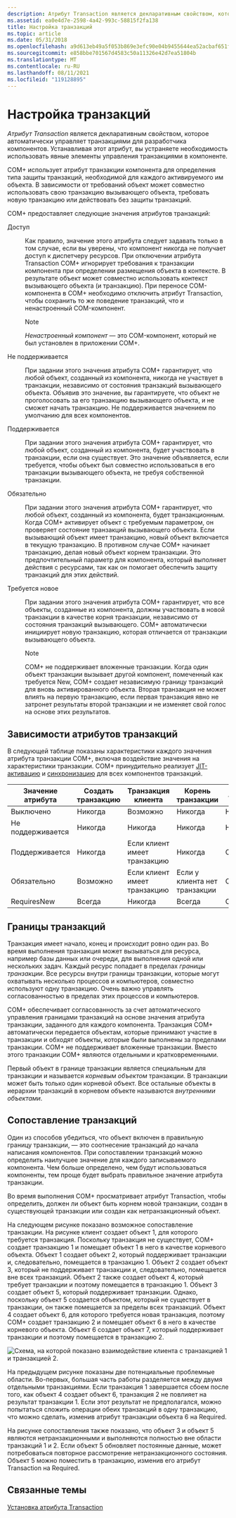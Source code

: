 ```yaml
---
description: Атрибут Transaction является декларативным свойством, которое автоматически управляет транзакциями для разработчика компонентов. Устанавливая этот атрибут, вы устраняете необходимость использовать явные элементы управления транзакциями в компоненте.
ms.assetid: ea0e4d7e-2598-4a42-993c-58815f2fa138
title: Настройка транзакций
ms.topic: article
ms.date: 05/31/2018
ms.openlocfilehash: a9d613eb49a5f053b869e3efc90e04b9455644ea52acbaf651f33b00909e6e35
ms.sourcegitcommit: e858bbe701567d4583c50a11326e42d7ea51804b
ms.translationtype: MT
ms.contentlocale: ru-RU
ms.lasthandoff: 08/11/2021
ms.locfileid: "119128895"
---
```

# <a name="configuring-transactions"></a>Настройка транзакций

*Атрибут Transaction* является декларативным свойством, которое автоматически управляет транзакциями для разработчика компонентов. Устанавливая этот атрибут, вы устраняете необходимость использовать явные элементы управления транзакциями в компоненте.

COM+ использует атрибут транзакции компонента для определения типа защиты транзакций, необходимой для каждого активируемого им объекта. В зависимости от требований объект может совместно использовать свою транзакцию вызывающего объекта, требовать новую транзакцию или действовать без защиты транзакций.

COM+ предоставляет следующие значения атрибутов транзакций:

<dl> <dt>

<span id="Disabled"></span><span id="disabled"></span><span id="DISABLED"></span>Доступ
</dt> <dd>

Как правило, значение этого атрибута следует задавать только в том случае, если вы уверены, что компонент никогда не получает доступ к диспетчеру ресурсов. При отключении атрибута Transaction COM+ игнорирует требования к транзакции компонента при определении размещения объекта в контексте. В результате объект может совместно использовать контекст вызывающего объекта (и транзакцию). При переносе COM-компонента в COM+ необходимо отключить атрибут Transaction, чтобы сохранить то же поведение транзакций, что и ненастроенный COM-компонент.

> [!Note]  
> *Ненастроенный компонент* — это COM-компонент, который не был установлен в приложении COM+.

 

</dd> <dt>

<span id="Not_Supported"></span><span id="not_supported"></span><span id="NOT_SUPPORTED"></span>Не поддерживается
</dt> <dd>

При задании этого значения атрибута COM+ гарантирует, что любой объект, созданный из компонента, никогда не участвует в транзакции, независимо от состояния транзакций вызывающего объекта. Объявив это значение, вы гарантируете, что объект не проголосовать за его транзакцию вызывающего объекта, и не сможет начать транзакцию. Не поддерживается значением по умолчанию для всех компонентов.

</dd> <dt>

<span id="Supported"></span><span id="supported"></span><span id="SUPPORTED"></span>Поддерживается
</dt> <dd>

При задании этого значения атрибута COM+ гарантирует, что любой объект, созданный из компонента, будет участвовать в транзакции, если она существует. Это значение объявляется, если требуется, чтобы объект был совместно использоваться в его транзакции вызывающего объекта, не требуя собственной транзакции.

</dd> <dt>

<span id="Required"></span><span id="required"></span><span id="REQUIRED"></span>Обязательно
</dt> <dd>

При задании этого значения атрибута COM+ гарантирует, что любой объект, созданный из компонента, будет транзакционным. Когда COM+ активирует объект с требуемым параметром, он проверяет состояние транзакций вызывающего объекта. Если вызывающий объект имеет транзакцию, новый объект включается в текущую транзакцию. В противном случае COM+ начинает транзакцию, делая новый объект корнем транзакции. Это предпочтительный параметр для компонента, который выполняет действия с ресурсами, так как он помогает обеспечить защиту транзакций для этих действий.

</dd> <dt>

<span id="Requires_New"></span><span id="requires_new"></span><span id="REQUIRES_NEW"></span>Требуется новое
</dt> <dd>

При задании этого значения атрибута COM+ гарантирует, что все объекты, созданные из компонента, должны участвовать в новой транзакции в качестве корня транзакции, независимо от состояния транзакций вызывающего. COM+ автоматически инициирует новую транзакцию, которая отличается от транзакции вызывающего объекта.

> [!Note]  
> COM+ не поддерживает вложенные транзакции. Когда один объект транзакции вызывает другой компонент, помеченный как требуется New, COM+ создает независимую границу транзакций для вновь активированного объекта. Вторая транзакция не может влиять на первую транзакцию, если первая транзакция явно не затронет результаты второй транзакции и не изменяет свой голос на основе этих результатов.

 

</dd> </dl>

## <a name="transaction-attribute-dependencies"></a>Зависимости атрибутов транзакций

В следующей таблице показаны характеристики каждого значения атрибута транзакции COM+, включая воздействие значения на характеристики транзакции. COM+ принудительно реализует [JIT-активацию](com--just-in-time-activation.md) и [синхронизацию](com--synchronization.md) для всех компонентов транзакций.



| Значение атрибута          | Создать транзакцию   | Транзакция клиента                 | Корень транзакции                        | JIT-активация      | Синхронизация     |
|--------------------------|-------------------|--------------------------------------|-----------------------------------------|---------------------|---------------------|
| Выключено<br/>      | Никогда<br/>  | Возможно<br/>                     | Никогда<br/>                        | Необязательный<br/> | Необязательный<br/> |
| Не поддерживается<br/> | Никогда<br/>  | Никогда<br/>                     | Никогда<br/>                        | Необязательный<br/> | Необязательный<br/> |
| Поддерживается<br/>     | Никогда<br/>  | Если клиент имеет транзакцию<br/> | Никогда<br/>                        | Обязательно<br/> | Обязательно<br/> |
| Обязательно<br/>      | Возможно<br/>  | Если клиент имеет транзакцию<br/> | Если у клиента нет транзакции<br/> | Обязательно<br/> | Обязательно<br/> |
| RequiresNew<br/>  | Всегда<br/> | Никогда<br/>                     | Всегда<br/>                       | Обязательно<br/> | Обязательно<br/> |



 

## <a name="transaction-boundaries"></a>Границы транзакций

Транзакция имеет начало, конец и происходит ровно один раз. Во время выполнения транзакция может вызываться для ресурса, например базы данных или очереди, для выполнения одной или нескольких задач. Каждый ресурс попадает в пределах *границы транзакции*. Все ресурсы внутри границы транзакции, которые могут охватывать несколько процессов и компьютеров, совместно используют одну транзакцию. Очень важно управлять согласованностью в пределах этих процессов и компьютеров.

COM+ обеспечивает согласованность за счет автоматического управления границами транзакций на основе значения атрибута транзакции, заданного для каждого компонента. Транзакция COM+ автоматически передается объектам, которые принимают участие в транзакции и обходят объекты, которые были выполнены за пределами транзакции. COM+ не поддерживает вложенные транзакции. Вместо этого транзакции COM+ являются отдельными и кратковременными.

Первый объект в границе транзакции является специальным для транзакции и называется *корневым объектом* транзакции. В транзакции может быть только один корневой объект. Все остальные объекты в иерархии транзакций в корневом объекте называются *внутренними объектами*.

## <a name="mapping-transactions"></a>Сопоставление транзакций

Один из способов убедиться, что объект включен в правильную границу транзакции, — это соотнесение транзакций до начала написания компонентов. При сопоставлении транзакций можно определить наилучшее значение для каждого записываемого компонента. Чем больше определено, чем будут использоваться компоненты, тем проще будет выбрать правильное значение атрибута транзакции.

Во время выполнения COM+ просматривает атрибут Transaction, чтобы определить, должен ли объект быть корнем новой транзакции, создан в существующей транзакции или создан как нетранзакционный объект.

На следующем рисунке показано возможное сопоставление транзакции. На рисунке клиент создает объект 1, для которого требуется транзакция. Поскольку транзакция не существует, COM+ создает транзакцию 1 и помещает объект 1 в него в качестве корневого объекта. Объект 1 создает объект 2, который поддерживает транзакции и, следовательно, помещается в транзакцию 1. Объект 2 создает объект 3, который не поддерживает транзакции и, следовательно, помещается вне всех транзакций. Объект 2 также создает объект 4, который требует транзакции и поэтому помещается в транзакцию 1. Объект 3 создает объект 5, который поддерживает транзакции. Однако, поскольку объект 5 создается объектом, который не существует в транзакции, он также помещается за пределы всех транзакций. Объект 4 создает объект 6, для которого требуется новая транзакция, поэтому COM+ создает транзакцию 2 и помещает объект 6 в него в качестве корневого объекта. Объект 6 создает объект 7, который поддерживает транзакции и поэтому помещается в транзакцию 2.

![Схема, на которой показано взаимодействие клиента с транзакцией 1 и транзакцией 2.](images/fc7e2d03-94c2-40d9-a79b-1e05ca31dd80.png)

На предыдущем рисунке показаны две потенциальные проблемные области. Во-первых, большая часть работы разделяется между двумя отдельными транзакциями. Если транзакция 1 завершается сбоем после того, как объект 4 создает объект 6, транзакция 2 не повлияет на результат транзакции 1. Если этот результат не предполагался, можно попытаться сложить операции обеих транзакций в одну транзакцию, что можно сделать, изменив атрибут транзакции объекта 6 на Required.

На рисунке сопоставления также показано, что объект 3 и объект 5 являются нетранзакционными и выполняются полностью вне области транзакций 1 и 2. Если объект 5 обновляет постоянные данные, может потребоваться повторное рассмотрение нетранзакционного состояния. Объект 5 можно поместить в транзакцию, изменив его атрибут Transaction на Required.

## <a name="related-topics"></a>Связанные темы

<dl> <dt>

[Установка атрибута Transaction](setting-the-transaction-attribute.md)
</dt> </dl>

 

 




